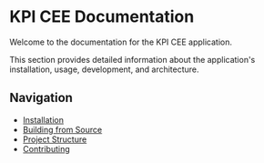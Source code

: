 # KPI CEE Documentation

Welcome to the documentation for the KPI CEE application.

This section provides detailed information about the application's installation, usage, development, and architecture.

## Navigation

- [Installation](./01_installation.md)
- [Building from Source](./02_building_from_source.md)
- [Project Structure](./03_project_structure.md)
- [Contributing](./04_contributing.md)
